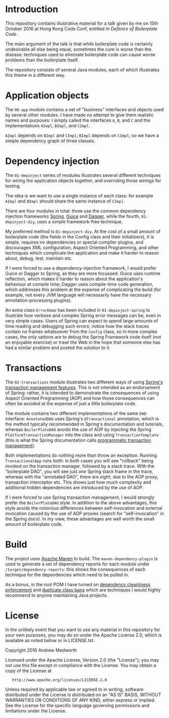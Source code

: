 # Introduction

This repository contains illustrative material for a talk given by me on 15th
October 2016 at Hong Kong Code Conf, entitled *In Defence of Boilerplate Code*.

The main argument of the talk is that while boilerplate code is certainly
undesirable all else being equal, sometimes the cure is worse than the disease:
techniques used to eliminate boilerplate code can cause worse problems than the
boilerplate itself.

The repository consists of several Java modules, each of which illustrates this
theme in a different way.

# Application objects

The ```00-app``` module contains a set of "business" interfaces and objects used
by several other modules. I have made no attempt to give them realistic names
and purposes: I simply called the interfaces ```A```, ```B```, and ```C``` and
the implementations ```AImpl```, ```BImpl```, and ```CImpl```.

```AImpl``` depends on ```BImpl``` and ```CImpl```; ```BImpl``` depends on
```CImpl```; so we have a simple dependency graph of three classes.

# Dependency injection

The ```01-depinject``` series of modules illustrates several different
techniques for wiring the application objects together, and overriding those
wirings for testing.

The idea is we want to use a single instance of each class: for example
```AImpl``` and ```BImpl``` should share the same instance of ```CImpl```.

There are four modules in total: three use the common dependency injection
frameworks [Spring](http://projects.spring.io/spring-framework/),
[Guice](https://github.com/google/guice) and
[Dagger](https://google.github.io/dagger/), while the fourth,
```01-depinject-diy```, uses a simple framework-free technique.

My preferred method is ```01-depinject-diy```. At the cost of a small amount of
boilerplate code (the fields in the Config class and their initializers), it is
simple, requires no dependencies or special compiler plugins, and discourages
XML configuration, Aspect Oriented Programming, and other techniques which
complicate the application and make it harder to reason about, debug, test,
maintain etc.

If I were forced to use a dependency-injection framework, I would prefer Guice
or Dagger to Spring, as they are more focussed. Guice uses runtime reflection,
which makes it harder to reason about the application's behaviour at compile
time; Dagger uses compile-time code generation, which addresses this problem at
the expense of complicating the build (for example, not every JVM language will
necessarily have the necessary annotation-processing plugins).

An extra class ```ErrorDemo``` has been included in ```01-depinject-spring```
to illustrate how verbose and complex Spring error messages can be, even in
very simple cases. Users of Spring can expect to spend large amounts of time
reading and debugging such errors; notice how the stack traces contain no
frames whatsoever from the ```Config``` class, so in more complex cases, the
only options are to debug the Spring Framework code itself (not an enjoyable
exercise) or trawl the Web in the hope that someone else has had a similar
problem and posted the solution to it.

# Transactions

The ```02-transactions``` module illustrates two different ways of using
[Spring's transaction management
features](http://docs.spring.io/spring-framework/docs/4.3.3.RELEASE/spring-framework-reference/html/transaction.html).
This is not intended as an endorsement of Spring: rather, it is intended to
demonstrate the consequences of using Aspect Oriented Programming (AOP) and how
those consequences can often be avoided at the expense of just a little
boilerplate code.

The module contains two different implementations of the same ```DAO```
interface: ```AnnotatedDAO``` uses Spring's ```@Transactional``` annotation,
which is the method typically recommended in Spring's documentation and
tutorials, whereas ```BoilerPlateDAO``` avoids the use of AOP by injecting the
Spring ```PlatformTransactionManager``` into the class and using
```TransactionTemplate``` (this is what the Spring documentation calls
[programmatic transaction
management](http://docs.spring.io/spring-framework/docs/4.3.3.RELEASE/spring-framework-reference/html/transaction.html#transaction-programmatic)).

Both implementations do nothing more than throw an exception. Running
```TransactionalApp``` runs both: in both cases you will see "rollback" being
invoked on the transaction manager, followed by a stack trace. With the
"boilerplate DAO", you will see just *one* Spring stack frame in the trace,
whereas with the "annotated DAO", there are *eight*, due to the AOP proxy,
transaction interceptor etc. This shows just how much complexity and additional
hidden dependencies are introduced by the use of AOP.

If I were forced to use Spring transaction management, I would strongly prefer
the ```BoilerPlateDAO``` style. In addition to the above advantages, this style
avoids the notorious differences between self-invocation and external invocation
caused by the use of AOP proxies (search for "self-invocation" in the Spring
docs). In my view, these advantages are well worth the small amount of
boilerplate code.
 
# Build

The project uses [Apache Maven](https://maven.apache.org/) to build. The
```maven-dependency-plugin``` is used to generate a set of dependency reports
for each module under ```/target/dependency-reports```: this shows the
consequences of each technique for the dependencies which need to be pulled in.

As a bonus, in the root POM I have turned on [dependency cleanliness
enforcement](http://maven.apache.org/plugins/maven-dependency-plugin/examples/failing-the-build-on-dependency-analysis-warnings.html)
and [duplicate class
bans](http://www.mojohaus.org/extra-enforcer-rules/banDuplicateClasses.html)
which are techniques I would highly recommend to anyone maintaining Java
projects.

# License

In the unlikely event that you want to use any material in this repository for
your own purposes, you may do so under the Apache License 2.0, which is
available as noted below or in LICENSE.txt.

   Copyright 2016 Andrew Medworth

   Licensed under the Apache License, Version 2.0 (the "License");
   you may not use this file except in compliance with the License.
   You may obtain a copy of the License at

       http://www.apache.org/licenses/LICENSE-2.0

   Unless required by applicable law or agreed to in writing, software
   distributed under the License is distributed on an "AS IS" BASIS,
   WITHOUT WARRANTIES OR CONDITIONS OF ANY KIND, either express or implied.
   See the License for the specific language governing permissions and
   limitations under the License.
